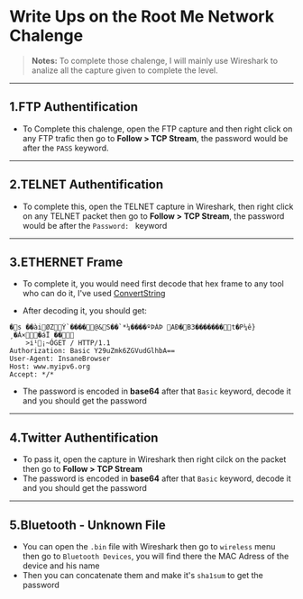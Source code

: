 # **Write Ups on the Root Me Network Chalenge**

> **Notes:** To complete those chalenge, I will mainly use Wireshark to analize all the capture given to complete the level.

-----------------------------------

## **1.FTP Authentification**
- To Complete this chalenge, open the FTP capture and then right click on any FTP trafic then go to **Follow > TCP Stream**, the password would be after the `PASS` keyword.

-------------------

## **2.TELNET Authentification**
- To complete this, open the TELNET capture in Wireshark, then right click on any TELNET packet then go to **Follow > TCP Stream**, the password would be after the `Password: ` keyword

------------------

## **3.ETHERNET Frame**
- To complete it, you would need first decode that hex frame to any tool who can do it, I've used [ConvertString](https://www.convertstring.com/fr/EncodeDecode/HexDecode)

- After decoding it, you should get:

```
�s ��àiØZÝ`����@&S��`*¼����ºÞÀÞ AÐ�B3�������t�P¼ê}¸�Á×�áÏ ��
	>i¹¡~ÓGET / HTTP/1.1
Authorization: Basic Y29uZmk6ZGVudGlhbA==
User-Agent: InsaneBrowser
Host: www.myipv6.org
Accept: */*

```

- The password is encoded in **base64** after that `Basic` keyword, decode it and you should get the password

-------------------

## **4.Twitter Authentification**
- To pass it, open the capture in Wireshark then right cilck on the packet then go to **Follow > TCP Stream**
- The password is encoded in **base64** after that `Basic` keyword, decode it and you should get the password

-----------------

## **5.Bluetooth - Unknown File**
- You can open the `.bin` file with Wireshark then go to `wireless` menu then go to `Bluetooth Devices`, you will find there the MAC Adress of the device and his name
- Then you can concatenate them and make it's `sha1sum` to get the password
